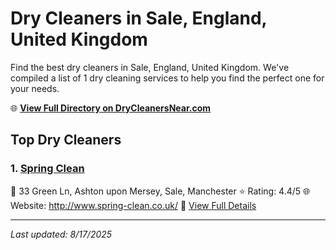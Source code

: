 # Dry Cleaners in Sale, England, United Kingdom

Find the best dry cleaners in Sale, England, United Kingdom. We've compiled a list of 1 dry cleaning services to help you find the perfect one for your needs.

🌐 **[View Full Directory on DryCleanersNear.com](https://drycleanersnear.com/city/United%20Kingdom/England/Sale)**

## Top Dry Cleaners

### 1. [Spring Clean](https://drycleanersnear.com/dryCleaner/6896abda86a2a96145ad5093/spring-clean)
📍 33 Green Ln, Ashton upon Mersey, Sale, Manchester
⭐ Rating: 4.4/5
🌐 Website: http://www.spring-clean.co.uk/
🔗 [View Full Details](https://drycleanersnear.com/dryCleaner/6896abda86a2a96145ad5093/spring-clean)


---

*Last updated: 8/17/2025*
